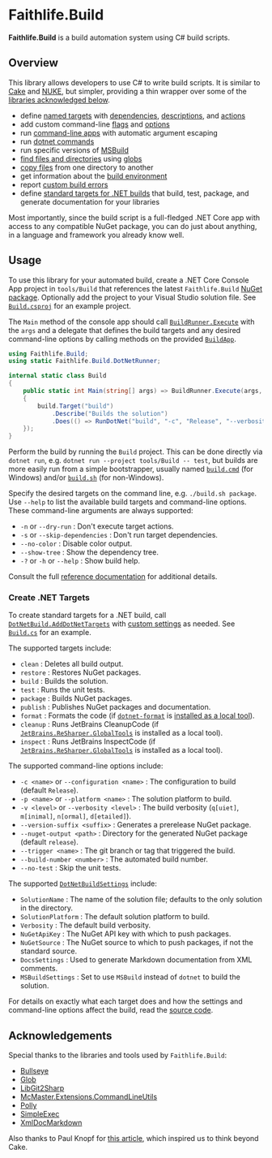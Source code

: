 # Faithlife.Build

**Faithlife.Build** is a build automation system using C# build scripts.

## Overview

This library allows developers to use C# to write build scripts. It is similar to [Cake](https://cakebuild.net/) and [NUKE](https://nuke.build/), but simpler, providing a thin wrapper over some of the [libraries acknowledged below](#acknowledgements).

* define [named targets](Faithlife.Build/BuildApp/Target.md) with [dependencies](Faithlife.Build/BuildTarget/DependsOn.md), [descriptions](Faithlife.Build/BuildTarget/Describe.md), and [actions](Faithlife.Build/BuildTarget/Does.md)
* add custom command-line [flags](Faithlife.Build/BuildApp/AddFlag.md) and [options](Faithlife.Build/BuildApp/AddOption.md)
* run [command-line apps](Faithlife.Build/AppRunner.md) with automatic argument escaping
* run [dotnet commands](Faithlife.Build/DotNetRunner.md)
* run specific versions of [MSBuild](Faithlife.Build/MSBuildRunner.md)
* [find files and directories](Faithlife.Build/BuildUtility.md) using [globs](https://github.com/kthompson/glob/)
* [copy files](Faithlife.Build/BuildUtility/CopyFiles.md) from one directory to another
* get information about the [build environment](Faithlife.Build/BuildEnvironment.md)
* report [custom build errors](Faithlife.Build/BuildException.md)
* define [standard targets for .NET builds](#create-net-targets) that build, test, package, and generate documentation for your libraries

Most importantly, since the build script is a full-fledged .NET Core app with access to any compatible NuGet package, you can do just about anything, in a language and framework you already know well.

## Usage

To use this library for your automated build, create a .NET Core Console App project in `tools/Build` that references the latest `Faithlife.Build` [NuGet package](https://www.nuget.org/packages/Faithlife.Build). Optionally add the project to your Visual Studio solution file. See [`Build.csproj`](https://github.com/Faithlife/FaithlifeBuild/blob/master/tools/Build/Build.csproj) for an example project.

The `Main` method of the console app should call [`BuildRunner.Execute`](Faithlife.Build/BuildRunner/Execute.md) with the `args` and a delegate that defines the build targets and any desired command-line options by calling methods on the provided [`BuildApp`](Faithlife.Build/BuildApp.md).

```csharp
using Faithlife.Build;
using static Faithlife.Build.DotNetRunner;

internal static class Build
{
    public static int Main(string[] args) => BuildRunner.Execute(args, build =>
    {
        build.Target("build")
            .Describe("Builds the solution")
            .Does(() => RunDotNet("build", "-c", "Release", "--verbosity", "normal"));
    });
}
```

Perform the build by running the `Build` project. This can be done directly via `dotnet run`, e.g. `dotnet run --project tools/Build -- test`, but builds are more easily run from a simple bootstrapper, usually named [`build.cmd`](https://github.com/Faithlife/FaithlifeBuild/blob/master/build.cmd) (for Windows) and/or [`build.sh`](https://github.com/Faithlife/FaithlifeBuild/blob/master/build.sh) (for non-Windows).

Specify the desired targets on the command line, e.g. `./build.sh package`. Use `--help` to list the available build targets and command-line options. These command-line arguments are always supported:

* `-n` or `--dry-run` : Don't execute target actions.
* `-s` or `--skip-dependencies` : Don't run target dependencies.
* `--no-color` : Disable color output.
* `--show-tree` : Show the dependency tree.
* `-?` or `-h` or `--help` : Show build help.

Consult the full [reference documentation](Faithlife.Build.md) for additional details.

### Create .NET Targets

To create standard targets for a .NET build, call [`DotNetBuild.AddDotNetTargets`](Faithlife.Build/DotNetBuild/AddDotNetTargets.md) with [custom settings](Faithlife.Build/DotNetBuildSettings.md) as needed. See [`Build.cs`](https://github.com/Faithlife/FaithlifeBuild/blob/master/tools/Build/Build.cs) for an example.

The supported targets include:

* `clean` : Deletes all build output.
* `restore` : Restores NuGet packages.
* `build` : Builds the solution.
* `test` : Runs the unit tests.
* `package` : Builds NuGet packages.
* `publish` : Publishes NuGet packages and documentation.
* `format` : Formats the code (if [`dotnet-format`](https://www.nuget.org/packages/dotnet-format/) is [installed as a local tool](https://docs.microsoft.com/en-us/dotnet/core/tools/dotnet-tool-install)).
* `cleanup` : Runs JetBrains CleanupCode (if [`JetBrains.ReSharper.GlobalTools`](https://www.nuget.org/packages/JetBrains.ReSharper.GlobalTools) is installed as a local tool).
* `inspect` : Runs JetBrains InspectCode (if [`JetBrains.ReSharper.GlobalTools`](https://www.nuget.org/packages/JetBrains.ReSharper.GlobalTools) is installed as a local tool).

The supported command-line options include:

* `-c <name>` or `--configuration <name>` : The configuration to build (default `Release`).
* `-p <name>` or `--platform <name>` : The solution platform to build.
* `-v <level>` or `--verbosity <level>` : The build verbosity (`q[uiet]`, `m[inimal]`, `n[ormal]`, `d[etailed]`).
* `--version-suffix <suffix>` : Generates a prerelease NuGet package.
* `--nuget-output <path>` : Directory for the generated NuGet package (default `release`).
* `--trigger <name>` : The git branch or tag that triggered the build.
* `--build-number <number>` : The automated build number.
* `--no-test` : Skip the unit tests.

The supported [`DotNetBuildSettings`](Faithlife.Build/DotNetBuildSettings.md) include:

* `SolutionName` : The name of the solution file; defaults to the only solution in the directory.
* `SolutionPlatform` : The default solution platform to build.
* `Verbosity` : The default build verbosity.
* `NuGetApiKey` : The NuGet API key with which to push packages.
* `NuGetSource` : The NuGet source to which to push packages, if not the standard source.
* `DocsSettings` : Used to generate Markdown documentation from XML comments.
* `MSBuildSettings` : Set to use `MSBuild` instead of `dotnet` to build the solution.

For details on exactly what each target does and how the settings and command-line options affect the build, read the [source code](https://github.com/Faithlife/FaithlifeBuild/blob/master/src/Faithlife.Build/DotNetBuild.cs).

## Acknowledgements

Special thanks to the libraries and tools used by `Faithlife.Build`:

* [Bullseye](https://github.com/adamralph/bullseye)
* [Glob](https://github.com/kthompson/glob/)
* [LibGit2Sharp](https://github.com/libgit2/libgit2sharp/)
* [McMaster.Extensions.CommandLineUtils](https://github.com/natemcmaster/CommandLineUtils)
* [Polly](https://github.com/App-vNext/Polly)
* [SimpleExec](https://github.com/adamralph/simple-exec)
* [XmlDocMarkdown](http://ejball.com/XmlDocMarkdown/)

Also thanks to Paul Knopf for [this article](https://pknopf.com/post/2019-03-10-you-dont-need-cake-anymore-the-way-to-build-dotnet-projects-going-forward/), which inspired us to think beyond Cake.
